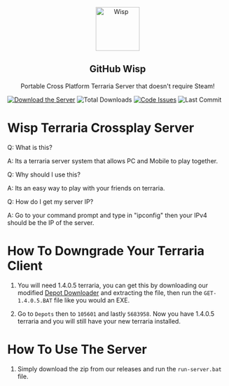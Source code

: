 <p align="center">
 <img width="100px" src="https://cdn.discordapp.com/attachments/850527489075970108/850758143524732938/Wisp_Logo.png" align="center" alt="Wisp" />
 <h2 align="center">GitHub Wisp</h2>
 <p align="center">Portable Cross Platform Terraria Server that doesn't require Steam!</p>
</p>

[![Download the Server](https://img.shields.io/badge/download-server-brightgreen?style=for-the-badge "Download")]( "Download")
![Total Downloads](https://img.shields.io/github/downloads/PringleCPP/Wisp-Terraria-Crossplay-Server/total?style=for-the-badge)
[![Code Issues](https://img.shields.io/github/issues/PringleCPP/Wisp-Terraria-Crossplay-Server?color=red&label=Code%20Issues&style=for-the-badge)](https://google.com)
![Last Commit](https://img.shields.io/github/last-commitPringleCPP/Wisp-Terraria-Crossplay-Server?style=for-the-badge)

# Wisp Terraria Crossplay Server

Q: What is this?

A: Its a terraria server system that allows PC and Mobile to play together.

Q: Why should I use this?

A: Its an easy way to play with your friends on terraria.

Q: How do I get my server IP?

A: Go to your command prompt and type in "ipconfig" then your IPv4 should be the IP of the server.

# How To Downgrade Your Terraria Client
1. You will need 1.4.0.5 terraria, you can get this by downloading our modified [Depot Downloader]() and extracting the file, then run the `GET-1.4.0.5.BAT` file like you would an EXE.

2. Go to `Depots` then to `105601` and lastly `5683958`. Now you have 1.4.0.5 terraria and you will still have your new terraria installed.

# How To Use The Server
1. Simply download the zip from our releases and run the `run-server.bat` file.
